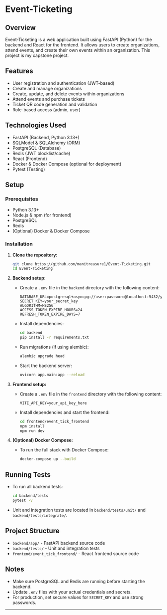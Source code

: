# Event-Ticketing

## Overview

Event-Ticketing is a web application built using FastAPI (Python) for the backend and React for the frontend. It allows users to create organizations, attend events, and create their own events within an organization. This project is my capstone project.

## Features

- User registration and authentication (JWT-based)
- Create and manage organizations
- Create, update, and delete events within organizations
- Attend events and purchase tickets
- Ticket QR code generation and validation
- Role-based access (admin, user)

## Technologies Used

- FastAPI (Backend, Python 3.13+)
- SQLModel & SQLAlchemy (ORM)
- PostgreSQL (Database)
- Redis (JWT blocklist/cache)
- React (Frontend)
- Docker & Docker Compose (optional for deployment)
- Pytest (Testing)

## Setup

### Prerequisites

- Python 3.13+
- Node.js & npm (for frontend)
- PostgreSQL
- Redis
- (Optional) Docker & Docker Compose

### Installation

1. **Clone the repository:**

   ```sh
   git clone https://github.com/manitreasure1/Event-Ticketing.git
   cd Event-Ticketing
   ```

2. **Backend setup:**

   - Create a `.env` file in the `backend` directory with the following content:

     ```env
     DATABASE_URL=postgresql+asyncpg://user:password@localhost:5432/your_db
     SECRET_KEY=your_secret_key
     ALGORITHM=HS256
     ACCESS_TOKEN_EXPIRE_HOURS=24
     REFRESH_TOKEN_EXPIRE_DAYS=7
     ```

   - Install dependencies:

     ```sh
     cd backend
     pip install -r requirements.txt
     ```

   - Run migrations (if using alembic):

     ```sh
     alembic upgrade head
     ```

   - Start the backend server:

     ```sh
     uvicorn app.main:app --reload
     ```

3. **Frontend setup:**

   - Create a `.env` file in the `frontend` directory with the following content:

     ```env
     VITE_API_KEY=your_api_key_here
     ```

   - Install dependencies and start the frontend:

     ```sh
     cd frontend/event_tick_frontend
     npm install
     npm run dev
     ```

4. **(Optional) Docker Compose:**

   - To run the full stack with Docker Compose:

     ```sh
     docker-compose up --build
     ```

## Running Tests

- To run all backend tests:

  ```sh
  cd backend/tests
  pytest -v
  ```

- Unit and integration tests are located in `backend/tests/unit/` and `backend/tests/integrate/`.

## Project Structure

- `backend/app/` - FastAPI backend source code
- `backend/tests/` - Unit and integration tests
- `frontend/event_tick_frontend/` - React frontend source code

## Notes

- Make sure PostgreSQL and Redis are running before starting the backend.
- Update `.env` files with your actual credentials and secrets.
- For production, set secure values for `SECRET_KEY` and use strong passwords.

---




